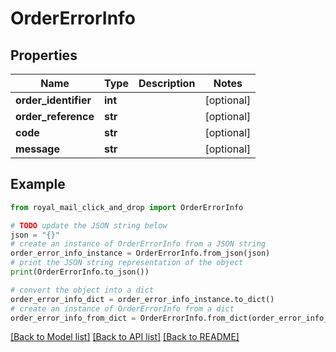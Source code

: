 # OrderErrorInfo


## Properties

Name | Type | Description | Notes
------------ | ------------- | ------------- | -------------
**order_identifier** | **int** |  | [optional] 
**order_reference** | **str** |  | [optional] 
**code** | **str** |  | [optional] 
**message** | **str** |  | [optional] 

## Example

```python
from royal_mail_click_and_drop import OrderErrorInfo

# TODO update the JSON string below
json = "{}"
# create an instance of OrderErrorInfo from a JSON string
order_error_info_instance = OrderErrorInfo.from_json(json)
# print the JSON string representation of the object
print(OrderErrorInfo.to_json())

# convert the object into a dict
order_error_info_dict = order_error_info_instance.to_dict()
# create an instance of OrderErrorInfo from a dict
order_error_info_from_dict = OrderErrorInfo.from_dict(order_error_info_dict)
```
[[Back to Model list]](../README.md#documentation-for-models) [[Back to API list]](../README.md#documentation-for-api-endpoints) [[Back to README]](../README.md)


